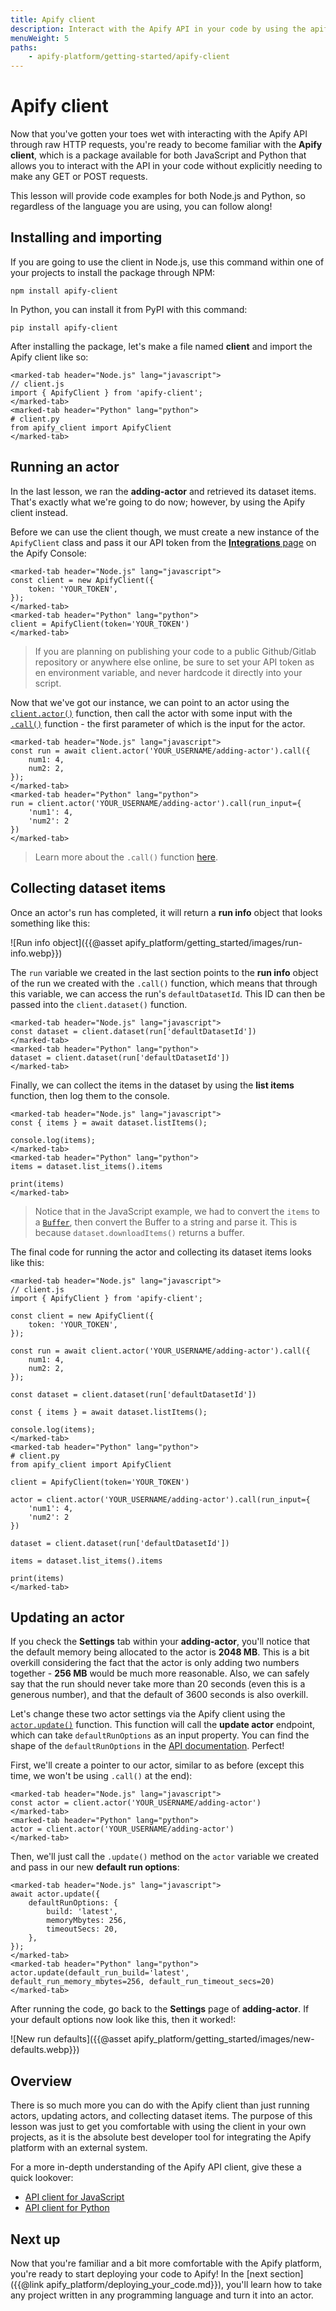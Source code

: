 ```yaml
---
title: Apify client
description: Interact with the Apify API in your code by using the apify-client package, which is available for both JavaScript and Python.
menuWeight: 5
paths:
    - apify-platform/getting-started/apify-client
---
```


# [](#apify-client) Apify client

Now that you've gotten your toes wet with interacting with the Apify API through raw HTTP requests, you're ready to become familiar with the **Apify client**, which is a package available for both JavaScript and Python that allows you to interact with the API in your code without  explicitly needing to make any GET or POST requests.

This lesson will provide code examples for both Node.js and Python, so regardless of the language you are using, you can follow along!

## [](#installing-and-importing) Installing and importing

If you are going to use the client in Node.js, use this command within one of your projects to install the package through NPM:

```shell
npm install apify-client
```

In Python, you can install it from PyPI with this command:

```shell
pip install apify-client
```

After installing the package, let's make a file named **client** and import the Apify client like so:

```marked-tabs
<marked-tab header="Node.js" lang="javascript">
// client.js
import { ApifyClient } from 'apify-client';
</marked-tab>
<marked-tab header="Python" lang="python">
# client.py
from apify_client import ApifyClient
</marked-tab>
```

## [](#running-an-actor) Running an actor

In the last lesson, we ran the **adding-actor** and retrieved its dataset items. That's exactly what we're going to do now; however, by using the Apify client instead.

Before we can use the client though, we must create a new instance of the `ApifyClient` class and pass it our API token from the [**Integrations** page](https://console.apify.com/account?tab=integrations&asrc=developers_portal) on the Apify Console:

```marked-tabs
<marked-tab header="Node.js" lang="javascript">
const client = new ApifyClient({
    token: 'YOUR_TOKEN',
});
</marked-tab>
<marked-tab header="Python" lang="python">
client = ApifyClient(token='YOUR_TOKEN')
</marked-tab>
```

> If you are planning on publishing your code to a public Github/Gitlab repository or anywhere else online, be sure to set your API token as en environment variable, and never hardcode it directly into your script.

Now that we've got our instance, we can point to an actor using the [`client.actor()`](https://docs.apify.com/apify-client-js#apifyclient-actor) function, then call the actor with some input with the [`.call()`](https://docs.apify.com/apify-client-js#actorclient-call) function - the first parameter of which is the input for the actor.

```marked-tabs
<marked-tab header="Node.js" lang="javascript">
const run = await client.actor('YOUR_USERNAME/adding-actor').call({
    num1: 4,
    num2: 2,
});
</marked-tab>
<marked-tab header="Python" lang="python">
run = client.actor('YOUR_USERNAME/adding-actor').call(run_input={
    'num1': 4,
    'num2': 2
})
</marked-tab>
```

> Learn more about the `.call()` function [here](https://docs.apify.com/apify-client-js#actorclient-call).

## [](#collecting-dataset-items) Collecting dataset items

Once an actor's run has completed, it will return a **run info** object that looks something like this:

![Run info object]({{@asset apify_platform/getting_started/images/run-info.webp}})

The `run` variable we created in the last section points to the **run info** object of the run we created with the `.call()` function, which means that through this variable, we can access the run's `defaultDatasetId`. This ID can then be passed into the `client.dataset()` function.

```marked-tabs
<marked-tab header="Node.js" lang="javascript">
const dataset = client.dataset(run['defaultDatasetId'])
</marked-tab>
<marked-tab header="Python" lang="python">
dataset = client.dataset(run['defaultDatasetId'])
</marked-tab>
```

Finally, we can collect the items in the dataset by using the **list items** function, then log them to the console.

```marked-tabs
<marked-tab header="Node.js" lang="javascript">
const { items } = await dataset.listItems();

console.log(items);
</marked-tab>
<marked-tab header="Python" lang="python">
items = dataset.list_items().items

print(items)
</marked-tab>
```

> Notice that in the JavaScript example, we had to convert the `items` to a [`Buffer`](https://nodejs.org/api/buffer.html), then convert the Buffer to a string and parse it. This is because `dataset.downloadItems()` returns a buffer.

The final code for running the actor and collecting its dataset items looks like this:

```marked-tabs
<marked-tab header="Node.js" lang="javascript">
// client.js
import { ApifyClient } from 'apify-client';

const client = new ApifyClient({
    token: 'YOUR_TOKEN',
});

const run = await client.actor('YOUR_USERNAME/adding-actor').call({
    num1: 4,
    num2: 2,
});

const dataset = client.dataset(run['defaultDatasetId'])

const { items } = await dataset.listItems();

console.log(items);
</marked-tab>
<marked-tab header="Python" lang="python">
# client.py
from apify_client import ApifyClient

client = ApifyClient(token='YOUR_TOKEN')

actor = client.actor('YOUR_USERNAME/adding-actor').call(run_input={
    'num1': 4,
    'num2': 2
})

dataset = client.dataset(run['defaultDatasetId'])

items = dataset.list_items().items

print(items)
</marked-tab>
```

## [](#updating-actor) Updating an actor

If you check the **Settings** tab within your **adding-actor**, you'll notice that the default memory being allocated to the actor is **2048 MB**. This is a bit overkill considering the fact that the actor is only adding two numbers together - **256 MB** would be much more reasonable. Also, we can safely say that the run should never take more than 20 seconds (even this is a generous number), and that the default of 3600 seconds is also overkill.

Let's change these two actor settings via the Apify client using the [`actor.update()`](https://docs.apify.com/apify-client-js#actorclient-update) function. This function will call the **update actor** endpoint, which can take `defaultRunOptions` as an input property. You can find the shape of the `defaultRunOptions` in the [API documentation](https://docs.apify.com/api/v2#/reference/actors/actor-object/update-actor). Perfect!

First, we'll create a pointer to our actor, similar to as before (except this time, we won't be using `.call()` at the end):

```marked-tabs
<marked-tab header="Node.js" lang="javascript">
const actor = client.actor('YOUR_USERNAME/adding-actor')
</marked-tab>
<marked-tab header="Python" lang="python">
actor = client.actor('YOUR_USERNAME/adding-actor')
</marked-tab>
```

Then, we'll just call the `.update()` method on the `actor` variable we created and pass in our new **default run options**:

```marked-tabs
<marked-tab header="Node.js" lang="javascript">
await actor.update({
    defaultRunOptions: {
        build: 'latest',
        memoryMbytes: 256,
        timeoutSecs: 20,
    },
});
</marked-tab>
<marked-tab header="Python" lang="python">
actor.update(default_run_build='latest', default_run_memory_mbytes=256, default_run_timeout_secs=20)
</marked-tab>
```

After running the code, go back to the **Settings** page of **adding-actor**. If your default options now look like this, then it worked!:

![New run defaults]({{@asset apify_platform/getting_started/images/new-defaults.webp}})

## [](#overview) Overview

There is so much more you can do with the Apify client than just running actors, updating actors, and collecting dataset items. The purpose of this lesson was just to get you comfortable with using the client in your own projects, as it is the absolute best developer tool for integrating the Apify platform with an external system.

For a more in-depth understanding of the Apify API client, give these a quick lookover:

- [API client for JavaScript](https://docs.apify.com/apify-client-js)
- [API client for Python](https://docs.apify.com/apify-client-python)

## [](#next) Next up

Now that you're familiar and a bit more comfortable with the Apify platform, you're ready to start deploying your code to Apify! In the [next section]({{@link apify_platform/deploying_your_code.md}}), you'll learn how to take any project written in any programming language and turn it into an actor.
